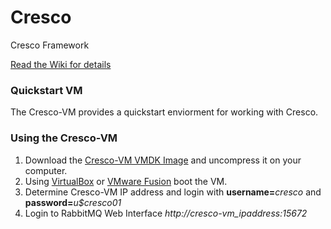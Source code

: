 Cresco
======

Cresco Framework

[Read the Wiki for details](https://github.com/ResearchWorx/Cresco/wiki)

### Quickstart VM
The Cresco-VM provides a quickstart enviorment for working with Cresco.

### Using the Cresco-VM

1. Download the [Cresco-VM VMDK Image](http://128.163.2.80/Cresco-VM.vmdk.gz) and uncompress it on your computer.
2. Using [VirtualBox](https://www.virtualbox.org) or [VMware Fusion](http://www.vmware.com/products/fusion) boot the VM.
3. Determine Cresco-VM IP address and login with **username=**_cresco_ and **password=**_u$cresco01_
4. Login to RabbitMQ Web Interface _http://cresco-vm\_ipaddress:15672_

